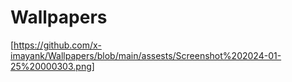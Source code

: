 # Wallpapers
[https://github.com/x-imayank/Wallpapers/blob/main/assests/Screenshot%202024-01-25%20000303.png]
